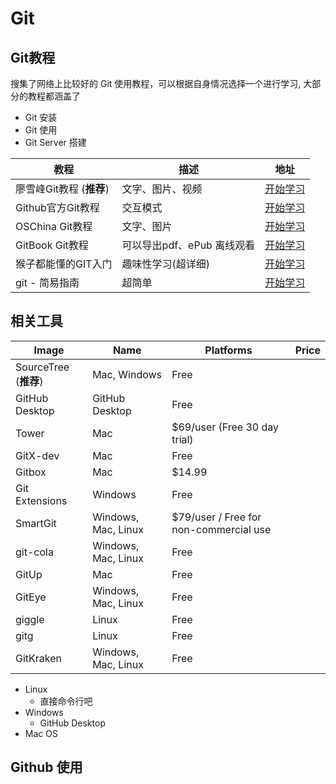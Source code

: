 # Git

## Git教程

搜集了网络上比较好的 Git 使用教程，可以根据自身情况选择一个进行学习, 大部分的教程都涵盖了

- Git 安装
- Git 使用
- Git Server 搭建


教程 | 描述 | 地址
---|---|---
廖雪峰Git教程 (**推荐**) | 文字、图片、视频| [开始学习](http://www.liaoxuefeng.com/wiki/0013739516305929606dd18361248578c67b8067c8c017b000)
Github官方Git教程 | 交互模式 | [开始学习](https://try.github.io/levels/1/challenges/5)
OSChina Git教程 | 文字、图片 | [开始学习](https://git.oschina.net/progit/)
GitBook Git教程 | 可以导出pdf、ePub 离线观看 | [开始学习](https://lvwzhen.gitbooks.io/git-tutorial/content/)
猴子都能懂的GIT入门 | 趣味性学习(超详细) | [开始学习](https://backlogtool.com/git-guide/cn/)
git - 简易指南 | 超简单 | [开始学习](http://www.bootcss.com/p/git-guide/)

## 相关工具


Image | Name | Platforms | Price
--- | --- | --- | ---
|SourceTree (**推荐**) | Mac, Windows | Free
GitHub Desktop | GitHub Desktop | Free
Tower | Mac | $69/user (Free 30 day trial)
GitX-dev | Mac | Free
Gitbox | Mac | $14.99
Git Extensions | Windows | Free
SmartGit |  Windows, Mac, Linux |  $79/user / Free for non-commercial use
git-cola | Windows, Mac, Linux | Free
GitUp | Mac | Free
GitEye | Windows, Mac, Linux | Free
giggle | Linux | Free
gitg | Linux | Free
GitKraken | Windows, Mac, Linux | Free

- Linux
  - 直接命令行吧
- Windows
  - GitHub Desktop
- Mac OS



## Github 使用